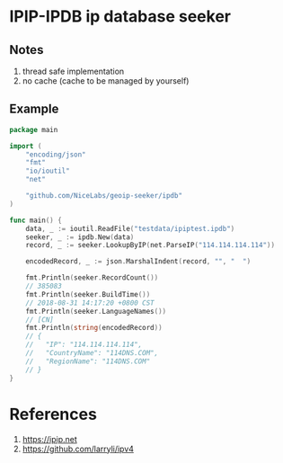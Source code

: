 # IPIP-IPDB ip database seeker

## Notes

1. thread safe implementation
2. no cache (cache to be managed by yourself)

## Example

```go
package main

import (
	"encoding/json"
	"fmt"
	"io/ioutil"
	"net"

	"github.com/NiceLabs/geoip-seeker/ipdb"
)

func main() {
	data, _ := ioutil.ReadFile("testdata/ipiptest.ipdb")
	seeker, _ := ipdb.New(data)
	record, _ := seeker.LookupByIP(net.ParseIP("114.114.114.114"))

	encodedRecord, _ := json.MarshalIndent(record, "", "  ")

	fmt.Println(seeker.RecordCount())
	// 385083
	fmt.Println(seeker.BuildTime())
	// 2018-08-31 14:17:20 +0800 CST
	fmt.Println(seeker.LanguageNames())
	// [CN]
	fmt.Println(string(encodedRecord))
	// {
	//   "IP": "114.114.114.114",
	//   "CountryName": "114DNS.COM",
	//   "RegionName": "114DNS.COM"
	// }
}
```

# References

1. https://ipip.net
2. https://github.com/larryli/ipv4

